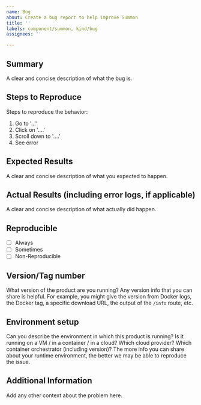 ```yaml
---
name: Bug
about: Create a bug report to help improve Summon
title: ''
labels: component/summon, kind/bug
assignees: ''

---
```


## Summary
A clear and concise description of what the bug is.

## Steps to Reproduce
Steps to reproduce the behavior:
1. Go to '...'
2. Click on '....'
3. Scroll down to '....'
4. See error

## Expected Results
A clear and concise description of what you expected to happen.

## Actual Results (including error logs, if applicable)
A clear and concise description of what actually did happen.

## Reproducible
   * [ ] Always 
   * [ ] Sometimes
   * [ ] Non-Reproducible
   
## Version/Tag number
What version of the product are you running? Any version info that you can share is helpful. 
For example, you might give the version from Docker logs, the Docker tag, a specific download URL, 
the output of the `/info` route, etc.

## Environment setup
Can you describe the environment in which this product is running? Is it running on a VM / in a container / in a cloud? 
Which cloud provider? Which container orchestrator (including version)? 
The more info you can share about your runtime environment, the better we may be able to reproduce the issue.

## Additional Information
Add any other context about the problem here.
